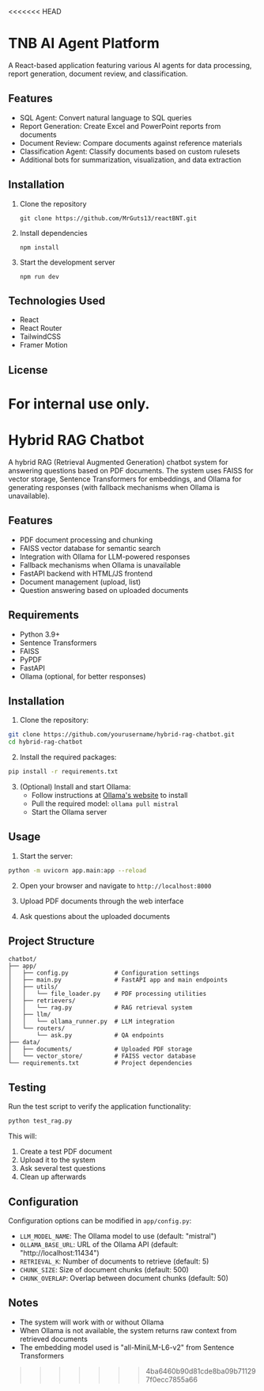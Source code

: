 <<<<<<< HEAD
# TNB AI Agent Platform

A React-based application featuring various AI agents for data processing, report generation, document review, and classification.

## Features

- SQL Agent: Convert natural language to SQL queries
- Report Generation: Create Excel and PowerPoint reports from documents
- Document Review: Compare documents against reference materials
- Classification Agent: Classify documents based on custom rulesets
- Additional bots for summarization, visualization, and data extraction

## Installation

1. Clone the repository
   ```
   git clone https://github.com/MrGuts13/reactBNT.git
   ```

2. Install dependencies
   ```
   npm install
   ```

3. Start the development server
   ```
   npm run dev
   ```

## Technologies Used

- React
- React Router
- TailwindCSS
- Framer Motion

## License

For internal use only. 
=======
# Hybrid RAG Chatbot

A hybrid RAG (Retrieval Augmented Generation) chatbot system for answering questions based on PDF documents. The system uses FAISS for vector storage, Sentence Transformers for embeddings, and Ollama for generating responses (with fallback mechanisms when Ollama is unavailable).

## Features

- PDF document processing and chunking
- FAISS vector database for semantic search
- Integration with Ollama for LLM-powered responses
- Fallback mechanisms when Ollama is unavailable
- FastAPI backend with HTML/JS frontend
- Document management (upload, list)
- Question answering based on uploaded documents

## Requirements

- Python 3.9+
- Sentence Transformers
- FAISS
- PyPDF
- FastAPI
- Ollama (optional, for better responses)

## Installation

1. Clone the repository:
```bash
git clone https://github.com/yourusername/hybrid-rag-chatbot.git
cd hybrid-rag-chatbot
```

2. Install the required packages:
```bash
pip install -r requirements.txt
```

3. (Optional) Install and start Ollama:
   - Follow instructions at [Ollama's website](https://ollama.ai/) to install
   - Pull the required model: `ollama pull mistral`
   - Start the Ollama server

## Usage

1. Start the server:
```bash
python -m uvicorn app.main:app --reload
```

2. Open your browser and navigate to `http://localhost:8000`

3. Upload PDF documents through the web interface

4. Ask questions about the uploaded documents

## Project Structure

```
chatbot/
├── app/
│   ├── config.py             # Configuration settings
│   ├── main.py               # FastAPI app and main endpoints
│   ├── utils/
│   │   └── file_loader.py    # PDF processing utilities
│   ├── retrievers/
│   │   └── rag.py            # RAG retrieval system
│   ├── llm/
│   │   └── ollama_runner.py  # LLM integration
│   └── routers/
│       └── ask.py            # QA endpoints
├── data/
│   ├── documents/            # Uploaded PDF storage
│   └── vector_store/         # FAISS vector database
└── requirements.txt          # Project dependencies
```

## Testing

Run the test script to verify the application functionality:
```bash
python test_rag.py
```

This will:
1. Create a test PDF document
2. Upload it to the system
3. Ask several test questions
4. Clean up afterwards

## Configuration

Configuration options can be modified in `app/config.py`:
- `LLM_MODEL_NAME`: The Ollama model to use (default: "mistral")
- `OLLAMA_BASE_URL`: URL of the Ollama API (default: "http://localhost:11434")
- `RETRIEVAL_K`: Number of documents to retrieve (default: 5)
- `CHUNK_SIZE`: Size of document chunks (default: 500)
- `CHUNK_OVERLAP`: Overlap between document chunks (default: 50)

## Notes

- The system will work with or without Ollama
- When Ollama is not available, the system returns raw context from retrieved documents
- The embedding model used is "all-MiniLM-L6-v2" from Sentence Transformers 
>>>>>>> 4ba6460b90d81cde8ba09b711297f0ecc7855a66

